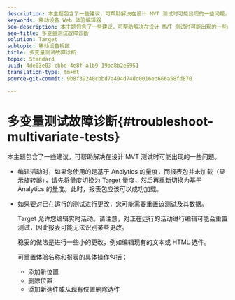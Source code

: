 ```yaml
---
description: 本主题包含了一些建议，可帮助解决在设计 MVT 测试时可能出现的一些问题。
keywords: 移动设备 Web 体验编辑器
seo-description: 本主题包含了一些建议，可帮助解决在设计 MVT 测试时可能出现的一些问题。
seo-title: 多变量测试故障诊断
solution: Target
subtopic: 移动设备视区
title: 多变量测试故障诊断
topic: Standard
uuid: 4de03e03-cbbd-4e8f-a1b9-19ba8b2e6951
translation-type: tm+mt
source-git-commit: 9b8f39240cbbd7a494d74dc0016ed666a58fd870

---
```



# 多变量测试故障诊断{#troubleshoot-multivariate-tests}

本主题包含了一些建议，可帮助解决在设计 MVT 测试时可能出现的一些问题。

* 编辑活动时，如果您使用的是基于 Analytics 的量度，而报表包并未加载（显示旋转器），请先将量度切换为 Target 量度，然后再重新切换为基于 Analytics 的量度。此时，报表包应该可以成功加载。
* 如果要对已在运行的测试进行更改，您可能需要重置该测试及其数据。

   Target 允许您编辑实时活动。请注意，对正在运行的活动进行编辑可能会重置测试，因此报表可能无法识别某些更改。

   稳妥的做法是进行一些小的更改，例如编辑现有的文本或 HTML 选件。

   可重置体验名称和报表的具体操作包括：

   * 添加新位置
   * 删除位置
   * 添加新选件或从现有位置删除选件

